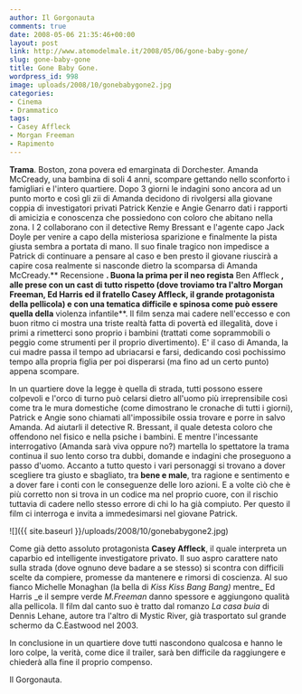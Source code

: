 ```yaml
---
author: Il Gorgonauta
comments: true
date: 2008-05-06 21:35:46+00:00
layout: post
link: http://www.atomodelmale.it/2008/05/06/gone-baby-gone/
slug: gone-baby-gone
title: Gone Baby Gone.
wordpress_id: 998
image: uploads/2008/10/gonebabygone2.jpg
categories:
- Cinema
- Drammatico
tags:
- Casey Affleck
- Morgan Freeman
- Rapimento
---
```


**Trama**. Boston, zona povera ed emarginata di Dorchester. Amanda McCready, una bambina di soli 4 anni, scompare gettando nello sconforto i famigliari e l'intero quartiere. Dopo 3 giorni le indagini sono ancora ad un punto morto e così gli zii di Amanda decidono di rivolgersi alla giovane coppia di investigatori privati Patrick Kenzie e Angie Genarro dati i rapporti di amicizia e conoscenza che possiedono con coloro che abitano nella zona. I 2 collaborano con il detective Remy Bressant e l'agente capo Jack Doyle per venire a capo della misteriosa sparizione e finalmente la pista giusta sembra a portata di mano. Il suo finale tragico non impedisce a Patrick di continuare a pensare al caso e ben presto il giovane riuscirà a capire cosa realmente si nasconde dietro la scomparsa di Amanda McCready.** Recensione **. Buona la prima per il neo regista** Ben Affleck **, alle prese con un cast di tutto rispetto (dove troviamo tra l'altro Morgan Freeman, Ed Harris ed il fratello Casey Affleck, il grande protagonista della pellicola) e con una tematica difficile e spinosa come può essere quella della** violenza infantile**. Il film senza mai cadere nell'eccesso e con buon ritmo ci mostra una triste realtà fatta di povertà ed illegalità, dove i primi a rimetterci sono proprio i bambini (trattati come soprammobili o peggio come strumenti per il proprio divertimento). E' il caso di Amanda, la cui madre passa il tempo ad ubriacarsi e farsi, dedicando così pochissimo tempo alla propria figlia per poi disperarsi (ma fino ad un certo punto) appena scompare.

In un quartiere dove la legge è quella di strada, tutti possono essere colpevoli e l'orco di turno può celarsi dietro all'uomo più irreprensibile così come tra le mura domestiche (come dimostrano le cronache di tutti i giorni), Patrick e Angie sono chiamati all'impossibile ossia  trovare e porre in salvo Amanda.  Ad aiutarli il detective R. Bressant, il quale detesta coloro che offendono nel fisico e nella psiche i bambini. E mentre l'incessante interrogativo (Amanda sarà viva oppure no?) martella lo spettatore la trama continua il suo lento corso tra dubbi, domande e indagini che proseguono a passo d'uomo. Accanto a tutto questo i vari personaggi si trovano a dover scegliere tra giusto e sbagliato, tra **bene e male**, tra ragione e sentimento e a dover fare i conti con le conseguenze delle loro azioni. E a volte cìò che è più corretto non si trova in un codice ma nel proprio cuore, con il rischio tuttavia di cadere nello stesso errore di chi lo ha già compiuto. Per questo il film ci interroga e invita a immedesimarsi nel giovane Patrick.

![]({{ site.baseurl }}/uploads/2008/10/gonebabygone2.jpg)

Come già detto assoluto protagonista **Casey Affleck**, il quale interpreta un caparbio ed intelligente investigatore privato. Il suo aspro carattere nato sulla strada (dove ognuno deve badare a se stesso) si scontra con difficili scelte da compiere, promesse da mantenere e rimorsi di coscienza. Al suo fianco Michelle Monaghan (la bella di _Kiss Kiss Bang Bang)_ mentre_ Ed Harris _e il sempre verde _M.Freeman_ danno spessore e aggiungono qualità alla pellicola. Il film dal canto suo è tratto dal romanzo _La casa buia_ di Dennis Lehane, autore tra l'altro di Mystic River, già trasportato sul grande schermo da C.Eastwood nel 2003.

In conclusione in un quartiere dove tutti nascondono qualcosa e hanno le loro colpe, la verità, come dice il trailer, sarà ben difficile da raggiungere e chiederà alla fine il proprio compenso.

Il Gorgonauta.
